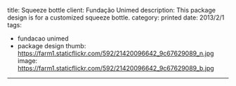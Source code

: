title: Squeeze bottle
client: Fundação Unimed
description: This package design is for a customized squeeze bottle.
category: printed
date: 2013/2/1
tags: 
- fundacao unimed
- package design
thumb: https://farm1.staticflickr.com/592/21420096642_9c67629089_n.jpg
image: https://farm1.staticflickr.com/592/21420096642_9c67629089_b.jpg
---
